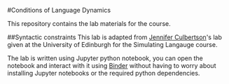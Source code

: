 #Conditions of Language Dynamics

This repository contains the lab materials for the course. 

##Syntactic constraints
This lab is adapted from [Jennifer Culbertson](https://jennifer-culbertson.github.io)'s lab given at the University of Edinburgh for the Simulating Langauge course. 

The lab is written using Jupyter python notebook, you can open the notebook and interact with it using [Binder](https://hub.gke.mybinder.org/user/carmensaldana-c-nguage-dynamics-c22xii0q/tree) without having to worry about installing Jupyter notebooks or the required python dependencies. 
